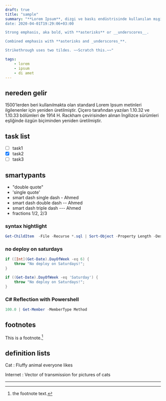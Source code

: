 ```yaml
---
draft: true
title: "sample"
summary: "**Lorem Ipsum**, dizgi ve baskı endüstrisinde kullanılan mıgır metinlerdir. Emphasis, aka italics, with *asterisks* or _underscores_.
date: 2020-04-01T19:29:06+03:00

Strong emphasis, aka bold, with **asterisks** or __underscores__.

Combined emphasis with **asterisks and _underscores_**.

Strikethrough uses two tildes. ~~Scratch this.~~"

tags:
    - lorem
    - ipsum
    - di amet
---
```


## nereden gelir

1500'lerden beri kullanılmakta olan standard Lorem Ipsum metinleri ilgilenenler için yeniden üretilmiştir. Çiçero tarafından yazılan 1.10.32 ve 1.10.33 bölümleri de 1914 H. Rackham çevirisinden alınan İngilizce sürümleri eşliğinde özgün biçiminden yeniden üretilmiştir.

## task list

- [ ] task1
- [x] task2
- [ ] task3

## smartypants

- "double quote"
- 'single quote'
- smart dash single dash - Ahmed
- smart dash double dash -- Ahmed
- smart dash triple dash --- Ahmed
- fractions 1/2, 2/3

### syntax hightlight

```powershell
Get-ChildItem  -File -Recurse *.sql | Sort-Object -Property Length -Descending | Out-GridView

```

### no deploy on saturdays

```powershell
if ([Int](Get-Date).DayOfWeek -eq 6) {
    throw "No deploy on Saturdays!";  
}

if ((Get-Date).DayOfWeek -eq 'Saturday') {
    throw "No deploy on Saturdays!";  
}
```

### C# Reflection with Powershell

```powershell
100.0 | Get-Member -MemberType Method
```


## footnotes
This is a footnote.[^1]

[^1]: the footnote text.

## definition lists

Cat
: Fluffy animal everyone likes

Internet
: Vector of transmission for pictures of cats

---

